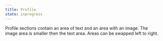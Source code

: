 ```yaml
---
title: Profile
state: inprogress
---
```


Profile sections contain an area of text and an area with an image. The image area is smaller then the text area. Areas can be swapped left to right.